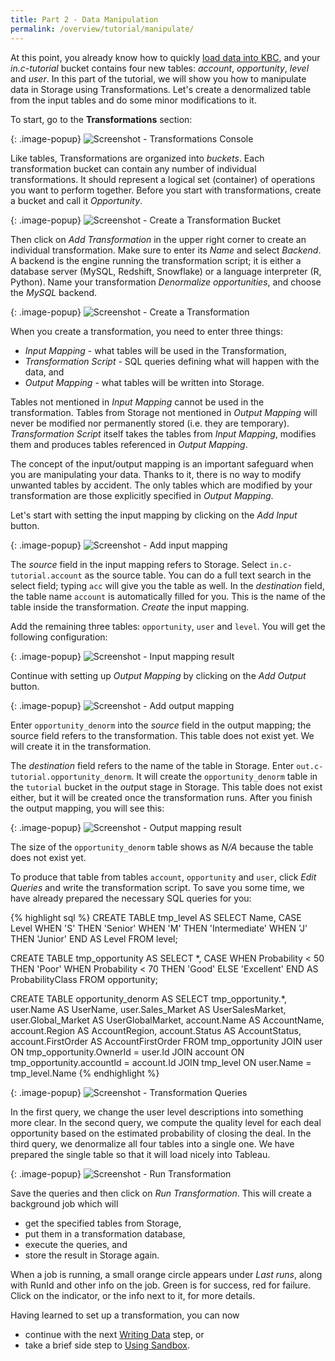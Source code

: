 ```yaml
---
title: Part 2 - Data Manipulation
permalink: /overview/tutorial/manipulate/
---
```


At this point, you already know how to quickly [load data into KBC](/overview/tutorial/load/),
and your *in.c-tutorial* bucket contains four new tables: *account*, *opportunity*, *level* and *user*. 
In this part of the tutorial, we will show you how to manipulate data in Storage using Transformations. 
Let's create a denormalized table from the input tables and do some minor modifications to it.

To start, go to the **Transformations** section:

{: .image-popup}
![Screenshot - Transformations Console](/overview/tutorial/manipulate/transformations-intro.png)

Like tables, Transformations are organized into *buckets*. Each transformation bucket can contain any number
of individual transformations. It should represent a logical set (container) of operations you want to perform together.
Before you start with transformations, create a bucket and call it *Opportunity*. 

{: .image-popup}
![Screenshot - Create a Transformation Bucket](/overview/tutorial/manipulate/transformations-create-bucket.png)

Then click on *Add Transformation* in the upper right corner to create an individual transformation. 
Make sure to enter its *Name* and select *Backend*. A backend is the engine running the transformation script;
it is either a database server (MySQL, Redshift, Snowflake) or a language interpreter (R, Python). 
Name your transformation *Denormalize opportunities*, and choose the *MySQL* backend.

{: .image-popup}
![Screenshot - Create a Transformation](/overview/tutorial/manipulate/transformations-create.png)

When you create a transformation, you need to enter three things:

- *Input Mapping* - what tables will be used in the Transformation,  
- *Transformation Script* - SQL queries defining what will happen with the data, and 
- *Output Mapping* - what tables will be written into Storage.

Tables not mentioned in *Input Mapping* cannot be used in the transformation. 
Tables from Storage not mentioned in *Output Mapping* will never be modified nor permanently stored (i.e. they are temporary). 
*Transformation Script* itself takes the tables from *Input Mapping*, modifies them and produces tables referenced in *Output Mapping*.

The concept of the input/output mapping is an important safeguard when you are manipulating your data. 
Thanks to it, there is no way to modify unwanted tables by accident. 
The only tables which are modified by your transformation are those explicitly specified in *Output Mapping*.  

Let's start with setting the input mapping by clicking on the *Add Input* button.

{: .image-popup}
![Screenshot - Add input mapping](/overview/tutorial/manipulate/transformation-input.png)

The *source* field in the input mapping refers to Storage. Select `in.c-tutorial.account` as the source table. 
You can do a full text search in the select field; typing `acc` will give you the table as well. 
In the *destination* field, the table name `account` is automatically filled for you. 
This is the name of the table inside the transformation. *Create* the input mapping.

Add the remaining three tables: `opportunity`, `user` and `level`. You will get the following configuration:

{: .image-popup}
![Screenshot - Input mapping result](/overview/tutorial/manipulate/transformation-input-end.png)

Continue with setting up *Output Mapping* by clicking on the *Add Output* button.

{: .image-popup}
![Screenshot - Add output mapping](/overview/tutorial/manipulate/transformation-output.png)

Enter `opportunity_denorm` into the *source* field in the output mapping; the source field refers to the transformation.
This table does not exist yet. We will create it in the transformation.

The *destination* field refers to the name of the table in Storage. Enter `out.c-tutorial.opportunity_denorm`. 
It will create the `opportunity_denorm` table in the `tutorial` bucket in the *out*put stage in Storage. 
This table does not exist either, but it will be created once the transformation runs. 
After you finish the output mapping, you will see this:

{: .image-popup}
![Screenshot - Output mapping result](/overview/tutorial/manipulate/transformation-output-end.png)

The size of the `opportunity_denorm` table shows as *N/A* because the table does not exist yet.

To produce that table from tables `account`, `opportunity` and `user`, click *Edit Queries* and write the transformation script. 
To save you some time, we have already prepared the necessary SQL queries for you:

{% highlight sql %}
CREATE TABLE tmp_level AS 
    SELECT Name, CASE Level 
        WHEN 'S' THEN 'Senior'
        WHEN 'M' THEN 'Intermediate'
        WHEN 'J' THEN 'Junior' END AS Level
    FROM level;

CREATE TABLE tmp_opportunity AS 
    SELECT *, CASE 
        WHEN Probability < 50 THEN 'Poor'
        WHEN Probability < 70 THEN 'Good'
        ELSE 'Excellent' END AS ProbabilityClass
    FROM opportunity;

CREATE TABLE opportunity_denorm AS 
    SELECT tmp_opportunity.*, 
        user.Name AS UserName, user.Sales_Market AS UserSalesMarket, 
        user.Global_Market AS UserGlobalMarket,
        account.Name AS AccountName, account.Region AS AccountRegion, 
        account.Status AS AccountStatus, account.FirstOrder AS AccountFirstOrder
    FROM tmp_opportunity 
        JOIN user ON tmp_opportunity.OwnerId = user.Id
        JOIN account ON tmp_opportunity.accountId = account.Id
        JOIN tmp_level ON user.Name = tmp_level.Name
{% endhighlight %}

{: .image-popup}
![Screenshot - Transformation Queries](/overview/tutorial/manipulate/transformation-queries.png)

In the first query, we change the user level descriptions into something more clear. 
In the second query, we compute the quality level for each deal opportunity based on the estimated probability of closing the deal. 
In the third query, we denormalize all four tables into a single one. 
We have prepared the single table so that it will load nicely into Tableau.

{: .image-popup}
![Screenshot - Run Transformation](/overview/tutorial/manipulate/transformations-intro-3.png)


Save the queries and then click on *Run Transformation*. This will create a background job which will 

- get the specified tables from Storage,
- put them in a transformation database, 
- execute the queries, and 
- store the result in Storage again. 

When a job is running, a small orange circle appears under *Last runs*, along with RunId and other info on the job. 
Green is for success, red for failure. Click on the indicator, or the info next to it, for more details.

Having learned to set up a transformation, you can now
  
- continue with the next [Writing Data](/overview/tutorial/write/) step, or
- take a brief side step to [Using Sandbox](/overview/tutorial/manipulate/sandbox/).
